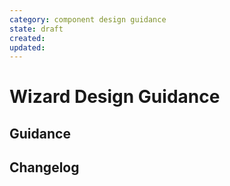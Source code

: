 ```yaml
---
category: component design guidance
state: draft
created: 
updated: 
---
```


# Wizard Design Guidance

## Guidance

## Changelog
